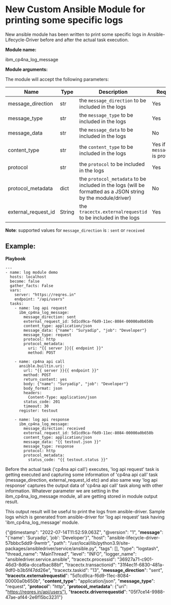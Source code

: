 
# New Custom Ansible Module for printing some specific logs

New ansible module has been written to print some specific logs in Ansible-Lifecycle-Driver before and after the actual task execution.

**Module name:**

ibm_cp4na_log_message


**Module arguments:**

The module will accept the following parameters:

| Name | Type | Description | Required |
| --- | --- | --- | --- | 
| message_direction | str | the `message_direction` to be included in the logs | Yes |
| message_type | str | the `message_type` to be included in the logs | Yes |
| message_data | str | the `message_data` to be included in the logs | No |
| content_type | str | the `content_type` to be included in the logs | Yes if `message_data` is provided |
| protocol | str | the `protocol` to be included in the logs | Yes |
| protocol_metadata | dict | the `protocol_metadata` to be included in the logs (will be formatted as a JSON string by the module/driver) | No |
| external_request_id | String | the `tracectx.externalrequestid` to be included in the logs | Yes | 

**Note**: supported values for `message_direction` is : `sent` or `received`

## Example:

**Playbook**
```
---
- name: log module demo
  hosts: localhost
  become: false
  gather_facts: False
  vars:
    server: "https://reqres.in"
    endpoint: "/api/users"
  tasks:
    - name: log api request
      ibm_cp4na_log_message:
        message_direction: sent
        external_request_id: 5d1cd9ca-f6d9-11ec-8084-00000a0b650b
        content_type: application/json
        message_data: {"name": "Suryadip", "job": "Developer"}
        message_type: request
        protocol: http
        protocol_metadata: 
          uri: "{{ server }}{{ endpoint }}"
          method: POST

    - name: cp4na api call
      ansible.builtin.uri:
        url: "{{ server }}{{ endpoint }}"
        method: POST
        return_content: yes
        body: {"name": "Suryadip", "job": "Developer"}
        body_format: json
        headers:
          Content-Type: application/json
        status_code: 201
        timeout: 30
      register: testout

    - name: log api response
      ibm_cp4na_log_message:
        message_direction: received
        external_request_id: 5d1cd9ca-f6d9-11ec-8084-00000a0b650b
        content_type: application/json
        message_data: "{{ testout.json }}"
        message_type: response
        protocol: http
        protocol_metadata: 
          status_code: "{{ testout.status }}"

```
Before the actual task ('cp4na api call') executes, 'log api request' task is getting executed and capturing some information of 'cp4na api call' task (message_direction, external_request_id etc) and also same way 'log api response' captures the output data of 'cp4na api call' task along with other information. Whatever parameter we are setting in the ibm_cp4na_log_message module, all are getting stored in module output result.

This output result will be useful to print the logs from ansible-driver. Sample logs which is generated from ansible-driver for 'log api request' task having 'ibm_cp4na_log_message' module.
   
{"@timestamp": "2022-07-14T11:52:59.063Z", "@version": "1", "**message**": "{'name': 'Suryadip', 'job': 'Developer'}", "host": "ansible-lifecycle-driver-57bbbc5dd9-9wmtr", "path": "/usr/local/lib/python3.9/site-packages/ansibledriver/service/ansible.py", "tags": [], "type": "logstash", "thread_name": "MainThread", "level": "INFO", "logger_name": "ansibledriver.service.ansible", "tracectx.processid": "36927a71-c901-46d3-8d6a-dccafbac88bf", "tracectx.transactionid": "31f4ec1f-6830-481a-9df0-b3b5f47dd26e", "tracectx.taskid": "13", "**message_direction**": "sent", "**tracectx.externalrequestid**": "5d1cd9ca-f6d9-11ec-8084-00000a0b650b", "**content_type**": "application/json", "**message_type**": "request", "**protocol**": "http", "**protocol_metadata**": {"uri": "https://reqres.in/api/users"}, "**tracectx.driverrequestid**": "05f7ce14-9988-47ae-af44-2e6f15bc3231"}
